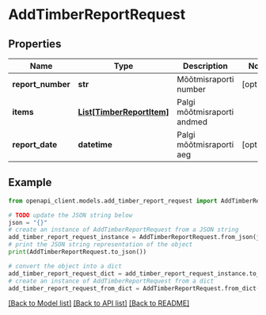 # AddTimberReportRequest


## Properties

Name | Type | Description | Notes
------------ | ------------- | ------------- | -------------
**report_number** | **str** | Mõõtmisraporti number | [optional] 
**items** | [**List[TimberReportItem]**](TimberReportItem.md) | Palgi mõõtmisraporti andmed | 
**report_date** | **datetime** | Palgi mõõtmisraporti aeg | [optional] 

## Example

```python
from openapi_client.models.add_timber_report_request import AddTimberReportRequest

# TODO update the JSON string below
json = "{}"
# create an instance of AddTimberReportRequest from a JSON string
add_timber_report_request_instance = AddTimberReportRequest.from_json(json)
# print the JSON string representation of the object
print(AddTimberReportRequest.to_json())

# convert the object into a dict
add_timber_report_request_dict = add_timber_report_request_instance.to_dict()
# create an instance of AddTimberReportRequest from a dict
add_timber_report_request_from_dict = AddTimberReportRequest.from_dict(add_timber_report_request_dict)
```
[[Back to Model list]](../README.md#documentation-for-models) [[Back to API list]](../README.md#documentation-for-api-endpoints) [[Back to README]](../README.md)


